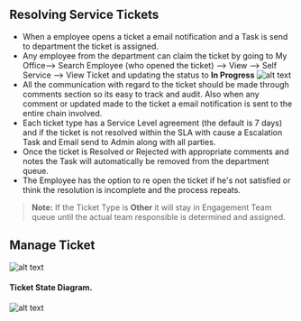 Resolving Service Tickets
-----

 - When a employee opens a ticket a email notification and a Task is send to department the ticket is assigned.
 - Any employee from the department can claim the ticket by going to  My Office--> Search Employee (who opened the ticket) --> View --> Self Service --> View Ticket and updating the status to **In Progress**
![alt text](../../images/selfservice/view-service-ticket.png "Self Service")
 - All the communication with regard to the ticket should be made through comments section so its easy to track and audit. Also when any comment or updated made to the ticket a email notification is sent to the entire chain involved.
 - Each ticket type has a Service Level agreement (the default is 7 days) and if the ticket is not resolved within the SLA with cause a Escalation Task and Email send to Admin along with all parties.
 - Once the ticket is Resolved or Rejected with appropriate comments and notes the Task will automatically be removed from the department queue.
 - The Employee has the option to re open the ticket if he's not satisfied or think the resolution is incomplete and the process repeats.
> **Note:** If the Ticket Type is **Other** it will stay in Engagement Team queue until the actual team responsible is determined and assigned.

Manage Ticket
-----

![alt text](../../images/selfservice/manage-tickets.png "Self Service")

#### Ticket State Diagram.


![alt text](../../images/selfservice/self-service-state-diagram.png "Self Service")